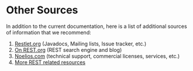 Other Sources
=============

In addition to the current documentation, here is a list of additional
sources of information that we recommend:

1.  [Restlet.org](http://restlet.org/)
    (Javadocs, Mailing lists, Issue tracker, etc.)
2.  [On
    REST.org](http://www.onrest.org/)
    (REST search engine and blog)
3.  [Noelios.com](http://www.noelios.com/)
    (technical support, commercial licenses, services, etc.)
4.  [More REST related
    resources](http://restlet.org/about/faq#04)

